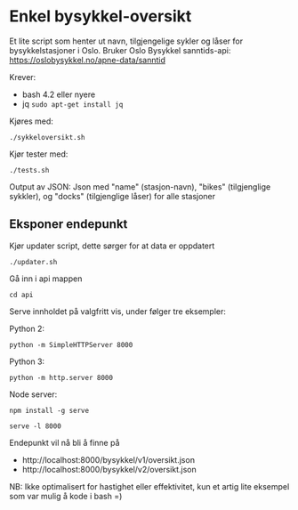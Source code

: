 # Enkel bysykkel-oversikt

Et lite script som henter ut navn, tilgjengelige sykler og låser for bysykkelstasjoner i Oslo.
Bruker Oslo Bysykkel sanntids-api: https://oslobysykkel.no/apne-data/sanntid

Krever:
* bash 4.2 eller nyere
* jq `sudo apt-get install jq`

Kjøres med:

`./sykkeloversikt.sh`

Kjør tester med:

`./tests.sh`


Output av JSON:
Json med "name" (stasjon-navn), "bikes" (tilgjenglige sykkler), og "docks" (tilgjenglige låser) for alle stasjoner



## Eksponer endepunkt

Kjør updater script, dette sørger for at data er oppdatert

`./updater.sh`

Gå inn i api mappen

`cd api`

Serve innholdet på valgfritt vis, under følger tre eksempler:

Python 2:

`python -m SimpleHTTPServer 8000`

Python 3:

`python -m http.server 8000`

Node server:

`npm install -g serve`

`serve -l 8000`

Endepunkt vil nå bli å finne på
* http://localhost:8000/bysykkel/v1/oversikt.json
* http://localhost:8000/bysykkel/v2/oversikt.json

NB:
Ikke optimalisert for hastighet eller effektivitet, kun et artig lite eksempel som var mulig å kode i bash =)
